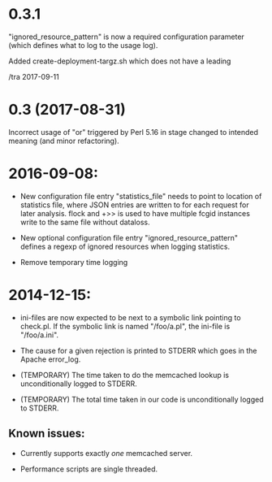 0.3.1
===

"ignored_resource_pattern" is now a required configuration parameter
(which defines what to log to the usage log).

Added create-deployment-targz.sh which does not have a leading 

/tra 2017-09-11

0.3 (2017-08-31)
===

Incorrect usage of "or" triggered by Perl 5.16 in stage changed to
intended meaning (and minor refactoring).


2016-09-08:
====

* New configuration file entry "statistics_file" needs to point to
  location of statistics file, where JSON entries are written to for
  each request for later analysis.  flock and +>> is used to have
  multiple fcgid instances write to the same file without dataloss.

* New optional configuration file entry "ignored_resource_pattern"
  defines a regexp of ignored resources when logging statistics.

* Remove temporary time logging

2014-12-15:
====

 * ini-files are now expected to be next to a symbolic link
   pointing to check.pl.  If the symbolic link is named "/foo/a.pl",
   the ini-file is "/foo/a.ini".

 * The cause for a given rejection is printed to STDERR which goes
   in the Apache error_log.

 * (TEMPORARY) The time taken to do the memcached lookup is
   unconditionally logged to STDERR.

 * (TEMPORARY) The total time taken in our code is unconditionally
   logged to STDERR.

Known issues:
----

 * Currently supports exactly _one_ memcached server.

 * Performance scripts are single threaded.
